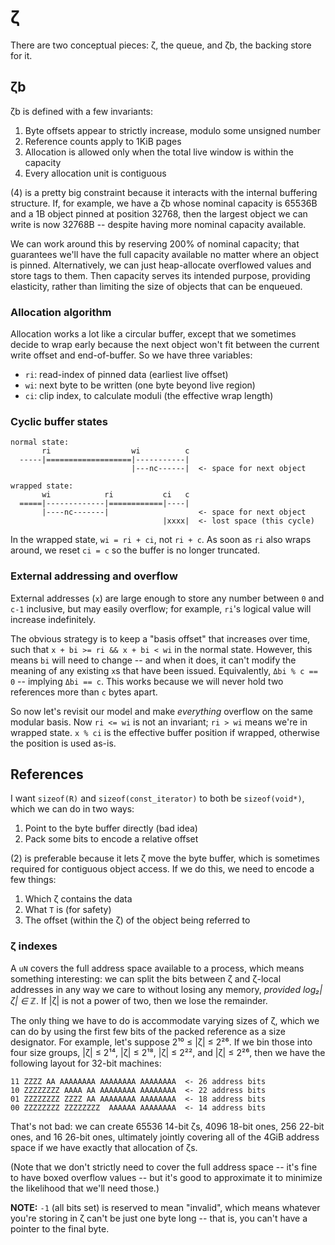 # ζ
There are two conceptual pieces: ζ, the queue, and ζb, the backing store for it.


## ζb
ζb is defined with a few invariants:

1. Byte offsets appear to strictly increase, modulo some unsigned number
2. Reference counts apply to 1KiB pages
3. Allocation is allowed only when the total live window is within the capacity
4. Every allocation unit is contiguous

(4) is a pretty big constraint because it interacts with the internal buffering structure. If, for example, we have a ζb whose nominal capacity is 65536B and a 1B object pinned at position 32768, then the largest object we can write is now 32768B -- despite having more nominal capacity available.

We can work around this by reserving 200% of nominal capacity; that guarantees we'll have the full capacity available no matter where an object is pinned. Alternatively, we can just heap-allocate overflowed values and store tags to them. Then capacity serves its intended purpose, providing elasticity, rather than limiting the size of objects that can be enqueued.


### Allocation algorithm
Allocation works a lot like a circular buffer, except that we sometimes decide to wrap early because the next object won't fit between the current write offset and end-of-buffer. So we have three variables:

+ `ri`: read-index of pinned data (earliest live offset)
+ `wi`: next byte to be written (one byte beyond live region)
+ `ci`: clip index, to calculate moduli (the effective wrap length)


### Cyclic buffer states
```
normal state:
       ri                  wi          c
  -----|===================|-----------|
                           |---nc------|  <- space for next object

wrapped state:
       wi            ri           ci   c
  =====|-------------|============|----|
       |----nc-------|                    <- space for next object
                                  |xxxx|  <- lost space (this cycle)
```

In the wrapped state, `wi = ri + ci`, not `ri + c`. As soon as `ri` also wraps around, we reset `ci = c` so the buffer is no longer truncated.


### External addressing and overflow
External addresses (`x`) are large enough to store any number between `0` and `c-1` inclusive, but may easily overflow; for example, `ri`'s logical value will increase indefinitely.

The obvious strategy is to keep a "basis offset" that increases over time, such that `x + bi >= ri && x + bi < wi` in the normal state. However, this means `bi` will need to change -- and when it does, it can't modify the meaning of any existing `x`s that have been issued. Equivalently, `Δbi % c == 0` -- implying `Δbi == c`. This works because we will never hold two references more than `c` bytes apart.

So now let's revisit our model and make _everything_ overflow on the same modular basis. Now `ri <= wi` is not an invariant; `ri > wi` means we're in wrapped state. `x % ci` is the effective buffer position if wrapped, otherwise the position is used as-is.


## References
I want `sizeof(R)` and `sizeof(const_iterator)` to both be `sizeof(void*)`, which we can do in two ways:

1. Point to the byte buffer directly (bad idea)
2. Pack some bits to encode a relative offset

(2) is preferable because it lets ζ move the byte buffer, which is sometimes required for contiguous object access. If we do this, we need to encode a few things:

1. Which ζ contains the data
2. What `T` is (for safety)
3. The offset (within the ζ) of the object being referred to


### ζ indexes
A `uN` covers the full address space available to a process, which means something interesting: we can split the bits between ζ and ζ-local addresses in any way we care to without losing any memory, _provided log₂|ζ| ∈ ℤ_. If |ζ| is not a power of two, then we lose the remainder.

The only thing we have to do is accommodate varying sizes of ζ, which we can do by using the first few bits of the packed reference as a size designator. For example, let's suppose 2¹⁰ ≤ |ζ| ≤ 2²⁶. If we bin those into four size groups, |ζ| ≤ 2¹⁴, |ζ| ≤ 2¹⁸, |ζ| ≤ 2²², and |ζ| ≤ 2²⁶, then we have the following layout for 32-bit machines:

```
11 ZZZZ AA AAAAAAAA AAAAAAAA AAAAAAAA  <- 26 address bits
10 ZZZZZZZZ AAAA AA AAAAAAAA AAAAAAAA  <- 22 address bits
01 ZZZZZZZZ ZZZZ AA AAAAAAAA AAAAAAAA  <- 18 address bits
00 ZZZZZZZZ ZZZZZZZZ  AAAAAA AAAAAAAA  <- 14 address bits
```

That's not bad: we can create 65536 14-bit ζs, 4096 18-bit ones, 256 22-bit ones, and 16 26-bit ones, ultimately jointly covering all of the 4GiB address space if we have exactly that allocation of ζs.

(Note that we don't strictly need to cover the full address space -- it's fine to have boxed overflow values -- but it's good to approximate it to minimize the likelihood that we'll need those.)

**NOTE:** `-1` (all bits set) is reserved to mean "invalid", which means whatever you're storing in ζ can't be just one byte long -- that is, you can't have a pointer to the final byte.
